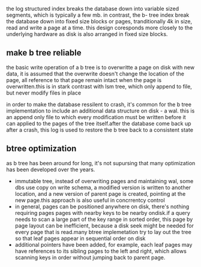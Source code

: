   the log structured index breaks the database down into variable sized segments, which is typically a few mb. in contrast, the b- tree index break the database down into fixed size blocks or pages, tranditionally 4k in size, read and write a page at a time. this design coresponds more closely to the underlying hardware as disk is also arranged in fixed size blocks.

## make b tree reliable
the basic write operation of a b tree is to overwritte a page on disk with new data, it is assumed that the overwrite doesn't change the location of the page, all reference to that page remain intact when the page is overwritten.this is in stark contrast with lsm tree, which only append to file, but never modify files in place

in order to make the database ressilent to crash, it's common for the b tree implementation to include an additional data structure on disk - a wal. this is an append only file to which every modification must be written before it can applied to the pages of the tree itself.after the database come back up after a crash, this log is used to restore the b tree back to a consistent state

## btree optimization
as b tree has been around for long, it's not supursing that many optimization has been developed over the years.
- immutable tree, instead of overwriting pages and maintaining wal, some dbs use copy on write schema, a modified version is written to another location, and a new version of parent page is created, pointing at the new page.this approach is also useful in concrrentcy control
- in general, pages can be positioned anywhere on disk, there's nothing requiring pages pages with nearby keys to be nearby ondisk.if a query needs to scan a large part of the key range in sorted order, this page by page layout can be inefficient, because a disk seek might be needed for every page that is read.many btree implemetation try to lay out the tree so that leaf pages appear in sequential order on disk
- additional pointers have been added, for example, each leaf pages may have references to its sibling pages to the left and right, which allows scanning keys in order without jumping back to parent page.
